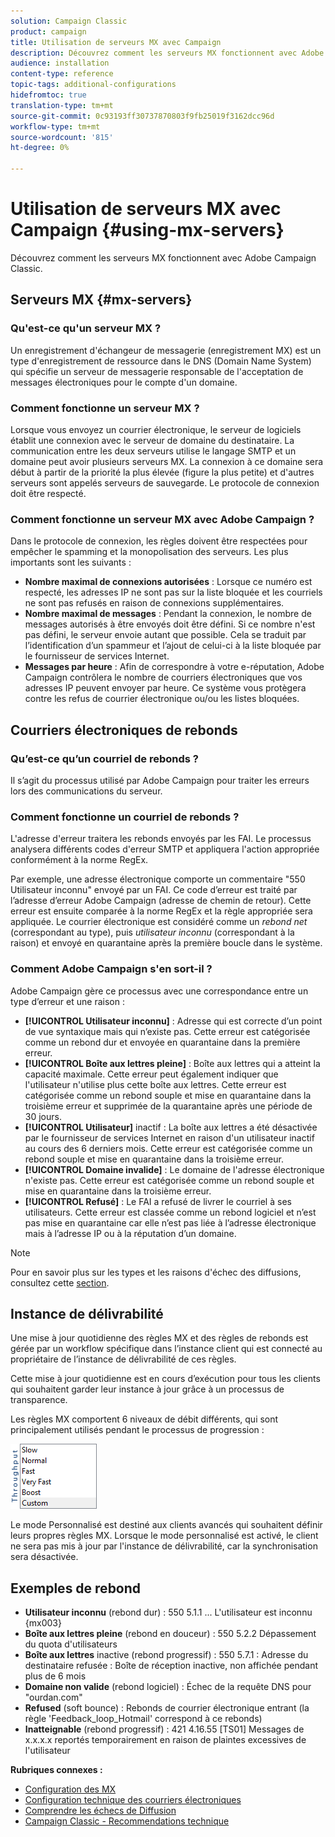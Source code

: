 ```yaml
---
solution: Campaign Classic
product: campaign
title: Utilisation de serveurs MX avec Campaign
description: Découvrez comment les serveurs MX fonctionnent avec Adobe Campaign Classic.
audience: installation
content-type: reference
topic-tags: additional-configurations
hidefromtoc: true
translation-type: tm+mt
source-git-commit: 0c93193ff30737870803f9fb25019f3162dcc96d
workflow-type: tm+mt
source-wordcount: '815'
ht-degree: 0%

---
```



# Utilisation de serveurs MX avec Campaign {#using-mx-servers}

Découvrez comment les serveurs MX fonctionnent avec Adobe Campaign Classic.

## Serveurs MX {#mx-servers}

### Qu&#39;est-ce qu&#39;un serveur MX ?

Un enregistrement d&#39;échangeur de messagerie (enregistrement MX) est un type d&#39;enregistrement de ressource dans le DNS (Domain Name System) qui spécifie un serveur de messagerie responsable de l&#39;acceptation de messages électroniques pour le compte d&#39;un domaine.

### Comment fonctionne un serveur MX ?

Lorsque vous envoyez un courrier électronique, le serveur de logiciels établit une connexion avec le serveur de domaine du destinataire. La communication entre les deux serveurs utilise le langage SMTP et un domaine peut avoir plusieurs serveurs MX. La connexion à ce domaine sera début à partir de la priorité la plus élevée (figure la plus petite) et d&#39;autres serveurs sont appelés serveurs de sauvegarde. Le protocole de connexion doit être respecté.

### Comment fonctionne un serveur MX avec Adobe Campaign ?

Dans le protocole de connexion, les règles doivent être respectées pour empêcher le spamming et la monopolisation des serveurs. Les plus importants sont les suivants :

* **Nombre maximal de connexions autorisées** : Lorsque ce numéro est respecté, les adresses IP ne sont pas sur la liste bloquée et les courriels ne sont pas refusés en raison de connexions supplémentaires.
* **Nombre maximal de messages** : Pendant la connexion, le nombre de messages autorisés à être envoyés doit être défini. Si ce nombre n&#39;est pas défini, le serveur envoie autant que possible. Cela se traduit par l’identification d’un spammeur et l’ajout de celui-ci à la liste bloquée par le fournisseur de services Internet.
* **Messages par heure** : Afin de correspondre à votre e-réputation, Adobe Campaign contrôlera le nombre de courriers électroniques que vos adresses IP peuvent envoyer par heure. Ce système vous protègera contre les refus de courrier électronique ou/ou les listes bloquées.

## Courriers électroniques de rebonds

### Qu’est-ce qu’un courriel de rebonds ?

Il s’agit du processus utilisé par Adobe Campaign pour traiter les erreurs lors des communications du serveur.

### Comment fonctionne un courriel de rebonds ?

L&#39;adresse d&#39;erreur traitera les rebonds envoyés par les FAI. Le processus analysera différents codes d&#39;erreur SMTP et appliquera l&#39;action appropriée conformément à la norme RegEx.

Par exemple, une adresse électronique comporte un commentaire &quot;550 Utilisateur inconnu&quot; envoyé par un FAI. Ce code d’erreur est traité par l’adresse d’erreur Adobe Campaign (adresse de chemin de retour). Cette erreur est ensuite comparée à la norme RegEx et la règle appropriée sera appliquée. Le courrier électronique est considéré comme un *rebond net* (correspondant au type), puis *utilisateur inconnu* (correspondant à la raison) et envoyé en quarantaine après la première boucle dans le système.

### Comment Adobe Campaign s&#39;en sort-il ?

Adobe Campaign gère ce processus avec une correspondance entre un type d’erreur et une raison :

* **[!UICONTROL Utilisateur inconnu]** : Adresse qui est correcte d’un point de vue syntaxique mais qui n’existe pas. Cette erreur est catégorisée comme un rebond dur et envoyée en quarantaine dans la première erreur.
* **[!UICONTROL Boîte aux lettres pleine]** : Boîte aux lettres qui a atteint la capacité maximale. Cette erreur peut également indiquer que l&#39;utilisateur n&#39;utilise plus cette boîte aux lettres. Cette erreur est catégorisée comme un rebond souple et mise en quarantaine dans la troisième erreur et supprimée de la quarantaine après une période de 30 jours.
* **[!UICONTROL Utilisateur]** inactif : La boîte aux lettres a été désactivée par le fournisseur de services Internet en raison d&#39;un utilisateur inactif au cours des 6 derniers mois. Cette erreur est catégorisée comme un rebond souple et mise en quarantaine dans la troisième erreur.
* **[!UICONTROL Domaine invalide]** : Le domaine de l&#39;adresse électronique n&#39;existe pas. Cette erreur est catégorisée comme un rebond souple et mise en quarantaine dans la troisième erreur.
* **[!UICONTROL Refusé]** : Le FAI a refusé de livrer le courriel à ses utilisateurs. Cette erreur est classée comme un rebond logiciel et n’est pas mise en quarantaine car elle n’est pas liée à l’adresse électronique mais à l’adresse IP ou à la réputation d’un domaine.

>[!NOTE]
>
>Pour en savoir plus sur les types et les raisons d&#39;échec des diffusions, consultez cette [section](../../delivery/using/understanding-delivery-failures.md#delivery-failure-types-and-reasons).

## Instance de délivrabilité

Une mise à jour quotidienne des règles MX et des règles de rebonds est gérée par un workflow spécifique dans l’instance client qui est connecté au propriétaire de l’instance de délivrabilité de ces règles.

Cette mise à jour quotidienne est en cours d’exécution pour tous les clients qui souhaitent garder leur instance à jour grâce à un processus de transparence.

Les règles MX comportent 6 niveaux de débit différents, qui sont principalement utilisés pendant le processus de progression :

![](assets/mx-rules-throughput.png)

Le mode Personnalisé est destiné aux clients avancés qui souhaitent définir leurs propres règles MX. Lorsque le mode personnalisé est activé, le client ne sera pas mis à jour par l&#39;instance de délivrabilité, car la synchronisation sera désactivée.

## Exemples de rebond

* **Utilisateur inconnu**  (rebond dur) : 550 5.1.1 ... L&#39;utilisateur est inconnu {mx003}
* **Boîte aux lettres pleine**  (rebond en douceur) : 550 5.2.2 Dépassement du quota d&#39;utilisateurs
* **Boîte aux lettres**  inactive (rebond progressif) : 550 5.7.1 : Adresse du destinataire refusée : Boîte de réception inactive, non affichée pendant plus de 6 mois
* **Domaine non valide**  (rebond logiciel) : Échec de la requête DNS pour &quot;ourdan.com&quot;
* **Refused**  (soft bounce) : Rebonds de courrier électronique entrant (la règle &#39;Feedback_loop_Hotmail&#39; correspond à ce rebonds)
* **Inatteignable**  (rebond progressif) : 421 4.16.55  [TS01] Messages de x.x.x.x reportés temporairement en raison de plaintes excessives de l&#39;utilisateur

**Rubriques connexes :**
* [Configuration des MX](../../installation/using/email-deliverability.md#mx-configuration)
* [Configuration technique des courriers électroniques](../../installation/using/email-deliverability.md)
* [Comprendre les échecs de Diffusion](../../delivery/using/understanding-delivery-failures.md)
* [Campaign Classic - Recommendations technique](https://experienceleague.adobe.com/docs/deliverability-learn/deliverability-best-practice-guide/additional-resources/product-specific-resources/campaign/acc-technical-recommendations.html)